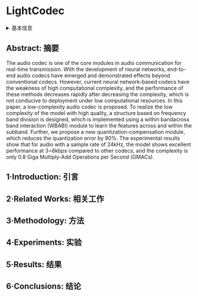 # LightCodec

<details>
<summary>基本信息</summary>

- 标题: "LightCodec: A High Fidelity Neural Audio Codec with Low Computation Complexity"
- 作者:
  - 01 Liang Xu,
  - 02 Jing Wang,
  - 03 Jianqian Zhang,
  - 04 Xiang Xie
- 链接:
  - [ArXiv]()
  - [Publication](https://doi.org/10.1109/ICASSP48485.2024.10447532)
  - [Github]()
  - [Demo]()
- 文件:
  - [ArXiv]()
  - [Publication](_PDF/2403.00000p0__LightCodec__A_High_Fidelity_Neural_Audio_Codec_with_Low_Computation_Complexity.pdf)

</details>

## Abstract: 摘要

The audio codec is one of the core modules in audio communication for real-time transmission.
With the development of neural networks, end-to-end audio codecs have emerged and demonstrated effects beyond conventional codecs.
However, current neural network-based codecs have the weakness of high computational complexity, and the performance of these methods decreases rapidly after decreasing the complexity, which is not conducive to deployment under low computational resources.
In this paper, a low-complexity audio codec is proposed.
To realize the low complexity of the model with high quality, a structure based on frequency band division is designed, which is implemented using a within bandacross band interaction (WBABI) module to learn the features across and within the subband.
Further, we propose a new quantization-compensation module, which reduces the quantization error by 90%.
The experimental results show that for audio with a sample rate of 24kHz, the model shows excellent performance at 3~6kbps compared to other codecs, and the complexity is only 0.8 Giga Multiply-Add Operations per Second (GMACs).

## 1·Introduction: 引言

## 2·Related Works: 相关工作

## 3·Methodology: 方法

## 4·Experiments: 实验

## 5·Results: 结果

## 6·Conclusions: 结论
